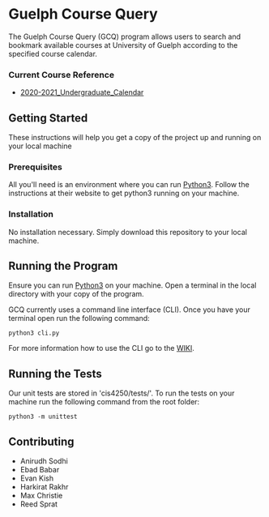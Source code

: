 # Guelph Course Query

The Guelph Course Query (GCQ) program allows users to search and bookmark available courses at University of Guelph according to the specified course calendar.

### Current Course Reference

* [2020-2021_Undergraduate_Calendar](https://www.uoguelph.ca/registrar/calendars/undergraduate/current/pdffiles/c12.pdf)

## Getting Started

These instructions will help you get a copy of the project up and running on your local machine

### Prerequisites

All you'll need is an environment where you can run [Python3](https://www.python.org/download/releases/3.0/). Follow the instructions at their website to get python3 running on your machine.

### Installation

No installation necessary. Simply download this repository to your local machine.

## Running the Program

Ensure you can run [Python3](https://www.python.org/download/releases/3.0/) on your machine. Open a terminal in the local directory with your copy of the program.

GCQ currently uses a command line interface (CLI). Once you have your terminal open run the following command:

```
python3 cli.py
```

For more information how to use the CLI go to the [WIKI](https://gitlab.socs.uoguelph.ca/cis-4250-team-8/cis4250/-/wikis/CLI%20Usage%20and%20Settings).

## Running the Tests

Our unit tests are stored in 'cis4250/tests/'. To run the tests on your machine run the following command from the root folder:  

```
python3 -m unittest
```

## Contributing

* Anirudh Sodhi
* Ebad Babar
* Evan Kish
* Harkirat Rakhr
* Max Christie
* Reed Sprat
